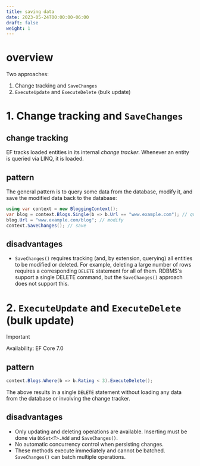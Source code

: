 ```yaml
---
title: saving data
date: 2023-05-24T00:00:00-06:00
draft: false
weight: 1
---
```


# overview
Two approaches:
  1. Change tracking and `SaveChanges`
  2. `ExecuteUpdate` and `ExecuteDelete` (bulk update)

# 1. Change tracking and `SaveChanges`
## change tracking
EF tracks loaded entities in its internal *change tracker*.  Whenever an entity is queried via LINQ, it is loaded.

## pattern
The general pattern is to query some data from the database, modify it, and save the modified data back to the database:
```cs
using var context = new BloggingContext();
var blog = context.Blogs.Single(b => b.Url == "www.example.com"); // query
blog.Url = "www.example.com/blog"; // modify
context.SaveChanges(); // save
```

## disadvantages
- `SaveChanges()` requires tracking (and, by extension, querying) all entities to be modified or deleted.  For example, deleting a large number of rows requires a corresponding `DELETE` statement for all of them.  RDBMS's support a single DELETE command, but the `SaveChanges()` approach does not support this.

# 2. `ExecuteUpdate` and `ExecuteDelete` (bulk update)  
> [!IMPORTANT]
> Availability: EF Core 7.0

## pattern
```cs
context.Blogs.Where(b => b.Rating < 3).ExecuteDelete();
```

The above results in a single `DELETE` statement without loading any data from the database or involving the change tracker.

## disadvantages
- Only updating and deleting operations are available.  Inserting must be done via `DbSet<T>.Add` and `SaveChanges()`.
- No automatic concurrency control when persisting changes.
- These methods execute immediately and cannot be batched.  `SaveChanges()` can batch multiple operations.

